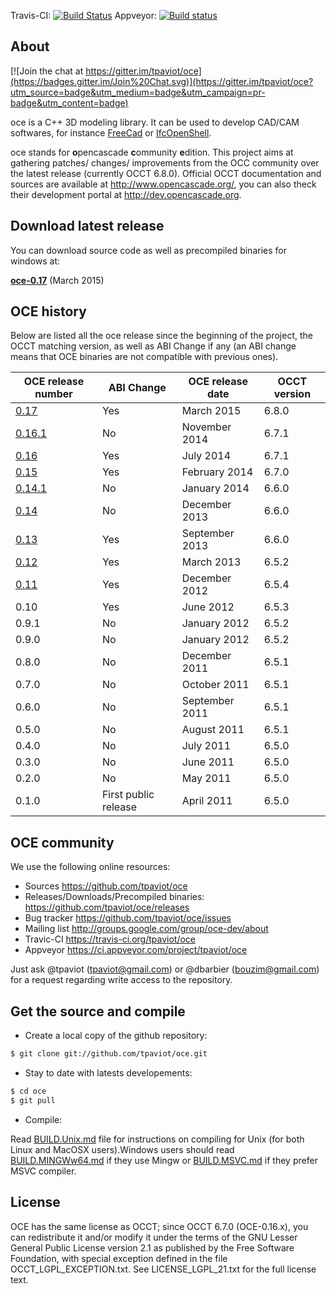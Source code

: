 Travis-CI:
[![Build Status](https://travis-ci.org/tpaviot/oce.png?branch=master)](https://travis-ci.org/tpaviot/oce)
Appveyor:
[![Build status](https://ci.appveyor.com/api/projects/status/ff5s1jjpao8kf2c4?svg=true)](https://ci.appveyor.com/project/tpaviot/oce)

## About

[![Join the chat at https://gitter.im/tpaviot/oce](https://badges.gitter.im/Join%20Chat.svg)](https://gitter.im/tpaviot/oce?utm_source=badge&utm_medium=badge&utm_campaign=pr-badge&utm_content=badge)

oce is a C++ 3D modeling library. It can be used to develop CAD/CAM softwares, for instance [FreeCad](http://www.freecadweb.org/) or [IfcOpenShell](http://www.ifcopenshell.org/).

oce stands for **o**pencascade **c**ommunity **e**dition. This project aims at gathering patches/ changes/ improvements from the OCC community over the latest release (currently OCCT 6.8.0). Official OCCT documentation and sources are available at http://www.opencascade.org/, you can also theck their development portal at http://dev.opencascade.org. 

## Download latest release

You can download source code as well as precompiled binaries for windows at:

**[oce-0.17](https://github.com/tpaviot/oce/releases/tag/OCE-0.17)** (March 2015)

## OCE history

Below are listed all the oce release since the beginning of the project, the OCCT matching version, as well as ABI Change if any (an ABI change means that OCE binaries are not compatible with previous ones).

| OCE release number | ABI Change | OCE release date | OCCT version |
| ------------- | ------------- |  ------------- |------------- |
| [0.17](https://github.com/tpaviot/oce/releases/tag/OCE-0.17)  | Yes | March 2015 | 6.8.0 |
| [0.16.1](https://github.com/tpaviot/oce/releases/tag/OCE-0.16.1) | No | November 2014 | 6.7.1 |
| [0.16](https://github.com/tpaviot/oce/releases/tag/OCE-0.16) | Yes | July 2014 | 6.7.1 |
| [0.15](https://github.com/tpaviot/oce/releases/tag/OCE-0.15) | Yes | February 2014 | 6.7.0 |
| [0.14.1](https://github.com/tpaviot/oce/releases/tag/OCE-0.14.1) | No | January 2014 | 6.6.0 |
| [0.14](https://github.com/tpaviot/oce/releases/tag/OCE-0.14) | No | December 2013 | 6.6.0 |
| [0.13](https://github.com/tpaviot/oce/releases/tag/OCE-0.13) | Yes | September 2013 | 6.6.0 |
| [0.12](https://code.google.com/p/oce-binaries/downloads/list) | Yes | March 2013 | 6.5.2 |
| [0.11](https://code.google.com/p/oce-binaries/downloads/list)| Yes | December 2012 | 6.5.4 |
| 0.10 | Yes | June 2012 | 6.5.3 |
| 0.9.1 | No | January 2012 | 6.5.2 |
| 0.9.0 | No | January 2012 | 6.5.2 |
| 0.8.0 | No | December 2011 | 6.5.1 |
| 0.7.0 | No | October 2011 | 6.5.1 |
| 0.6.0 | No | September 2011 | 6.5.1 |
| 0.5.0 | No | August 2011 | 6.5.1 |
| 0.4.0 | No | July 2011 | 6.5.0 |
| 0.3.0 | No | June 2011 | 6.5.0 |
| 0.2.0 | No | May 2011 | 6.5.0 |
| 0.1.0 |  First public release | April 2011 | 6.5.0 |

## OCE community

We use the following online resources:
  * Sources
       https://github.com/tpaviot/oce
  * Releases/Downloads/Precompiled binaries:
       https://github.com/tpaviot/oce/releases
  * Bug tracker
       https://github.com/tpaviot/oce/issues
  * Mailing list
       http://groups.google.com/group/oce-dev/about
  * Travic-CI
       https://travis-ci.org/tpaviot/oce
  * Appveyor
       https://ci.appveyor.com/project/tpaviot/oce

Just ask @tpaviot (tpaviot@gmail.com) or @dbarbier (bouzim@gmail.com) for a
request regarding write access to the repository.

## Get the source and compile
 
  * Create a local copy of the github repository:
``` bash
$ git clone git://github.com/tpaviot/oce.git
```
  * Stay to date with latests developements:

``` bash
$ cd oce
$ git pull
```
  * Compile:

Read [BUILD.Unix.md](BUILD.Unix.md) file for instructions on compiling for Unix (for both Linux and MacOSX users).Windows users should read [BUILD.MINGWw64.md](BUILD.MINGWw64.md) if they use Mingw or [BUILD.MSVC.md](BUILD.MSVC.md) if they prefer MSVC compiler.

## License

OCE has the same license as OCCT; since OCCT 6.7.0 (OCE-0.16.x), you can redistribute it and/or modify it under the terms of the GNU Lesser General Public License version 2.1 as published by the Free Software Foundation, with special exception defined in the file OCCT_LGPL_EXCEPTION.txt. See LICENSE_LGPL_21.txt for the full license text.
